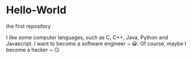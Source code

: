 # Hello-World

the first repository

I like some computer languages, such as C, C++, Java, Python and Javascript. 
I want to become a software engineer ~ 😀. 
Of course, maybe I become a hacker ~ 😏
